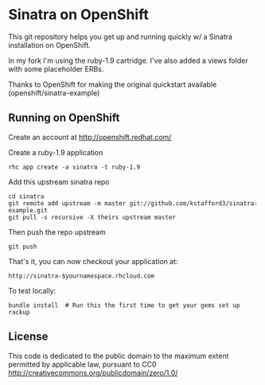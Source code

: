 Sinatra on OpenShift
====================

This git repository helps you get up and running quickly w/ a Sinatra installation
on OpenShift.

In my fork I'm using the ruby-1.9 cartridge.
I've also added a views folder with some placeholder ERBs.

Thanks to OpenShift for making the original quickstart available (openshift/sinatra-example)

Running on OpenShift
----------------------------

Create an account at http://openshift.redhat.com/

Create a ruby-1.9 application

    rhc app create -a sinatra -t ruby-1.9

Add this upstream sinatra repo

    cd sinatra
    git remote add upstream -m master git://github.com/kstafford3/sinatra-example.git
    git pull -s recursive -X theirs upstream master
    
Then push the repo upstream

    git push

That's it, you can now checkout your application at:

    http://sinatra-$yournamespace.rhcloud.com

To test locally:

	bundle install  # Run this the first time to get your gems set up
	rackup

License
-------

This code is dedicated to the public domain to the maximum extent
permitted by applicable law, pursuant to CC0
http://creativecommons.org/publicdomain/zero/1.0/
